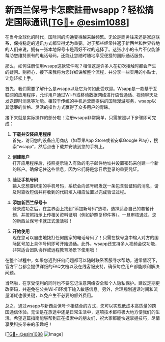 # 新西兰保号卡怎麽註冊wsapp？轻松搞定国际通讯[[TG💪+ @esim1088](https://t.me/s/esim1088)]

在当今全球化的时代，国际间的沟通变得越来越频繁。无论是商务往来还是家庭联系，保持稳定的通讯方式都显得尤为重要。对于那些经常往返于新西兰和世界各地的人们来说，拥有一张本地保号卡是再好不过的选择了。这张小小的卡片不仅能够帮助您维持原有的电话号码，还能让您随时随地享受便捷的国际通话服务。

那么，如何注册使用wsapp这款软件呢？相信这是许多人在初次接触时都会产生的疑问。别担心，接下来我将为您详细讲解整个流程，并分享一些实用的小贴士，让您轻松上手。

首先，我们需要了解什么是wsapp以及它为何如此受欢迎。Wsapp是一款基于互联网的应用程序，允许用户通过Wi-Fi或移动数据网络进行语音通话、视频聊天及发送即时消息等功能。相较于传统的手机运营商提供的国际漫游服务，wsapp以其低廉的价格、灵活的操作方式赢得了众多用户的青睐。

接下来就是实际操作的部分啦！注册wsapp非常简单，只需按照以下步骤即可完成：

1. **下载并安装应用程序**  
   首先，访问您的设备应用商店（如苹果App Store或者安卓Google Play），搜索“wsapp”，然后点击下载并安装到您的手机上。

2. **创建账户**  
   打开应用程序后，按照提示输入有效的电子邮件地址并设置密码来创建一个新的账户。确保记住这些信息，因为它们将是您日后登录的重要凭证。

3. **验证手机号码**  
   输入您想要绑定的手机号码，系统会向该号码发送一条包含验证码的消息，请及时查收短信并将收到的代码填入相应位置以完成验证过程。

4. **添加新西兰保号卡**  
   登录成功之后，在主界面上找到“添加新号码”选项，选择适合自己的套餐计划，并按照指示上传相关资料证明（例如护照复印件等）。一旦审核通过，您的新西兰保号卡就正式激活啦！

5. **开始使用**  
   现在您可以自由地拨打任何国家的电话号码了！只需在拨号盘中输入对方的国际区号加上具体号码即可开始通话。此外，wsapp还支持多人视频会议功能，非常适合团队协作或远程教育场景下使用哦！

在整个过程中，如果您遇到任何问题都可以随时联系客服寻求帮助。通常情况下，官方平台都会提供详细的FAQ文档以及在线客服支持，确保每位用户都能顺利解决问题。

当然啦，在享受便利的同时也不要忘记注意网络安全和个人隐私保护。建议定期更改密码，并避免在公共Wi-Fi环境下输入敏感信息。另外，合理规划通话时间和流量消耗也很关键，以免产生不必要的额外费用。

总之，通过wsapp与新西兰保号卡相结合的方式，您可以实现低成本高质量的跨国通信体验。无论是在旅途中还是日常生活中，这项技术都将极大地方便我们的生活。希望这篇指南能够帮到正在摸索中的朋友们，祝大家都能快速掌握技巧，尽情享受科技带来的乐趣吧！

[[TG💪+ @esim1088](https://t.me/s/esim1088) ![Image](https://i.postimg.cc/4NQfJmqS/Snipaste-2025-05-13-00-14-12.png)]